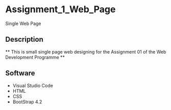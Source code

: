# Assignment_1_Web_Page
 Single Web Page

## Description
** This is small single page web designing for the Assignment 01 of the Web Development Programme **

## Software
* Visual Studio Code
* HTML
* CSS
* BootStrap 4.2

